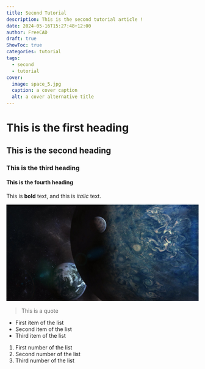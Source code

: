 ```yaml
---
title: Second Tutorial
description: This is the second tutorial article !
date: 2024-05-16T15:27:48+12:00
author: FreeCAD
draft: true
ShowToc: true
categories: tutorial
tags:
  - second
  - tutorial
cover:
  image: space_5.jpg
  caption: a cover caption
  alt: a cover alternative title
---
```


# This is the first heading

## This is the second heading

### This is the third heading

#### This is the fourth heading

This is **bold** text, and this is *italic* text.

![Image alternative text](space_5.jpg "This is an image title")

> This is a quote

- First item of the list
- Second item of the list
- Third item of the list

1. First number of the list
2. Second number of the list
3. Third number of the list
